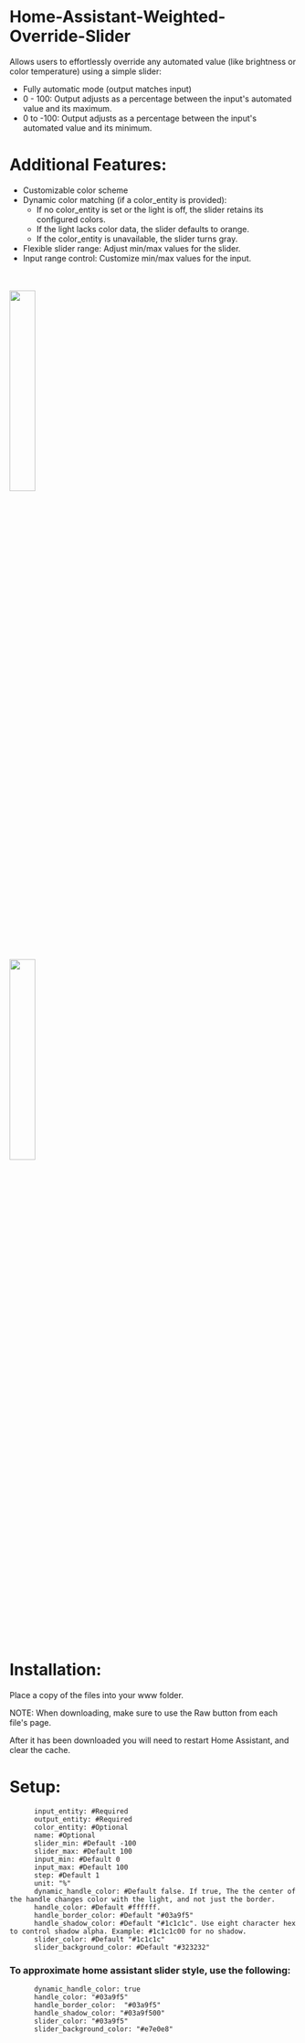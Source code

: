 # Home-Assistant-Weighted-Override-Slider

Allows users to effortlessly override any automated value (like brightness or color temperature) using a simple slider:

- Fully automatic mode (output matches input)
- 0 - 100: Output adjusts as a percentage between the input's automated value and its maximum.
- 0 to -100: Output adjusts as a percentage between the input's automated value and its minimum.

# Additional Features:

- Customizable color scheme
- Dynamic color matching (if a color_entity is provided):
  - If no color_entity is set or the light is off, the slider retains its configured colors.
  - If the light lacks color data, the slider defaults to orange.
  - If the color_entity is unavailable, the slider turns gray.
- Flexible slider range: Adjust min/max values for the slider.
- Input range control: Customize min/max values for the input.

  
<br>
<br>
<img align="center" width="30%" height="30%" src="https://github.com/user-attachments/assets/1ef01fa5-c315-4739-aa01-d0a06dfd55a4">
<br>
<img align="center" width="30%" height="30%" src="https://github.com/user-attachments/assets/df8ef0e5-1458-4d44-9183-acce5d5a98ba">
<br>
<br>

# Installation:

Place a copy of the files into your www folder.

NOTE: When downloading, make sure to use the Raw button from each file's page.

After it has been downloaded you will need to restart Home Assistant, and clear the cache.

# Setup:


          input_entity: #Required
          output_entity: #Required
          color_entity: #Optional
          name: #Optional
          slider_min: #Default -100
          slider_max: #Default 100
          input_min: #Default 0
          input_max: #Default 100
          step: #Default 1
          unit: "%"
          dynamic_handle_color: #Default false. If true, The the center of the handle changes color with the light, and not just the border.
          handle_color: #Default #ffffff. 
          handle_border_color: #Default "#03a9f5"
          handle_shadow_color: #Default "#1c1c1c". Use eight character hex to control shadow alpha. Example: #1c1c1c00 for no shadow.
          slider_color: #Default "#1c1c1c" 
          slider_background_color: #Default "#323232" 

### To approximate home assistant slider style, use the following:
          dynamic_handle_color: true
          handle_color: "#03a9f5" 
          handle_border_color:  "#03a9f5" 
          handle_shadow_color: "#03a9f500" 
          slider_color: "#03a9f5" 
          slider_background_color: "#e7e0e8"
